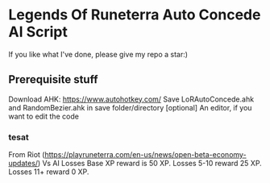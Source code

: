 # Legends Of Runeterra Auto Concede AI Script
If you like what I've done, please give my repo a star:)

## Prerequisite stuff
Download AHK: https://www.autohotkey.com/
Save LoRAutoConcede.ahk and RandomBezier.ahk in save folder/directory
[optional] An editor, if you want to edit the code

### tesat
From Riot (https://playruneterra.com/en-us/news/open-beta-economy-updates/)
Vs AI Losses
Base XP reward is 50 XP.
Losses 5-10 reward 25 XP.
Losses 11+ reward 0 XP.
